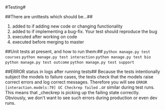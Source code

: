 #Testing#

##There are unittests which should be...##

1. added to if adding new code or changing functionality
2. added to if implementing a bug-fix. Your test should reproduce the bug
3. executed after working on code
4. executed before merging to master

##Unit tests at present, and how to run them:##
`python manage.py test courses`
`python manage.py test interaction`
`python manage.py test bio`
`python manage.py test outcome`
`python manage.py test support`

##ERROR status in logs after running tests##
Because the tests intentionally subject the models to failure cases, the tests 
check that the models raise correct errors and log correct messages.
Therefore you will see 
`ERROR [interaction.models:79] UC Checkrep failed`
..or similar during test runs. This means that _checkrep is picking up the 
failing state correctly.
Obviously, we don't want to see such errors during production or even dev runs.